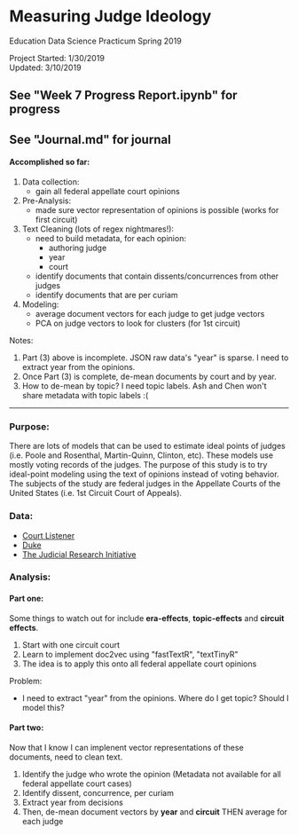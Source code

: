 # Measuring Judge Ideology 

Education Data Science Practicum Spring 2019

Project Started: 1/30/2019  
Updated: 3/10/2019

## See "Week 7 Progress Report.ipynb" for progress
## See "Journal.md" for journal

#### Accomplished so far:
1. Data collection: 
	- gain all federal appellate court opinions
2. Pre-Analysis:
	- made sure vector representation of opinions is possible (works for first circuit)
3. Text Cleaning (lots of regex nightmares!):
	- need to build metadata, for each opinion:
		- authoring judge
		- year
		- court
	- identify documents that contain dissents/concurrences from other judges
	- identify documents that are per curiam
4. Modeling:
	- average document vectors for each judge to get judge vectors
	- PCA on judge vectors to look for clusters (for 1st circuit)

Notes:
1. Part (3) above is incomplete. JSON raw data's "year" is sparse. I need to extract year from the opinions.
2. Once Part (3) is complete, de-mean documents by court and by year. 
3. How to de-mean by topic? I need topic labels. Ash and Chen won't share metadata with topic labels :(
 

***
### Purpose:
There are lots of models that can be used to estimate ideal points of judges (i.e. Poole and Rosenthal, Martin-Quinn, Clinton, etc). These models use mostly voting records of the judges. The purpose of this study is to try ideal-point modeling using the text of opinions instead of voting behavior. The subjects of the study are federal judges in the Appellate Courts of the United States (i.e. 1st Circuit Court of Appeals).    

### Data:
- [Court Listener](https://www.courtlistener.com/api/bulk-info/)
- [Duke](https://law.duke.edu/lib/facultyservices/empirical/links/courts/)
- [The Judicial Research Initiative](http://artsandsciences.sc.edu/poli/juri/appct.htm)

### Analysis:

#### Part one:

Some things to watch out for include **era-effects**, **topic-effects** and **circuit effects**.

1. Start with one circuit court
2. Learn to implement doc2vec using "fastTextR", "textTinyR"
3. The idea is to apply this onto all federal appellate court opinions

Problem:
- I need to extract "year" from the opinions. Where do I get topic? Should I model this?

#### Part two:

Now that I know I can implenent vector representations of these documents, need to clean text.

1. Identify the judge who wrote the opinion (Metadata not available for all federal appellate court cases)
2. Identify dissent, concurrence, per curiam
3. Extract year from decisions
4. Then, de-mean document vectors by **year** and **circuit** THEN average for each judge

